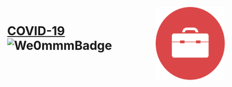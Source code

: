 <img src="./favicon.ico" align="right" width="160px" height="170px"/>

# [COVID-19](https://fierce-peak-13437.herokuapp.com/) ![We0mmmBadge](https://img.shields.io/badge/-We0mmm-blue?logo=visual-studio-code)

